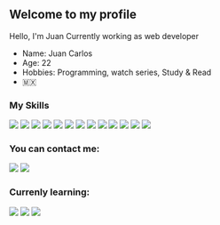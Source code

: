 ## Welcome to my profile

Hello, I'm Juan
Currently working as web developer
* Name: Juan Carlos
* Age: 22
* Hobbies: Programming, watch series, Study & Read
* 🇲🇽

### My Skills


<p align="left">

  <img src="https://img.shields.io/badge/JavaScript-F7DF1E?style=for-the-badge&logo=javascript&logoColor=white"/>
  <img src="https://img.shields.io/badge/HTML5-E34F26?style=for-the-badge&logo=html5&logoColor=white"/>
  <img src="https://img.shields.io/badge/CSS3-1572B6?style=for-the-badge&logo=css3&logoColor=white"/>
  <img src="https://img.shields.io/badge/Java-ED8B00?style=for-the-badge&logo=openjdk&logoColor=white"/>
  <img src="https://img.shields.io/badge/Node.js-43853D?style=for-the-badge&logo=node.js&logoColor=white"/>
  <img src="https://img.shields.io/badge/Express.js-404D59?style=for-the-badge"/>
  <img src="https://img.shields.io/badge/MySQL-00000F?style=for-the-badge&logo=mysql&logoColor=white"/>
  <img src="https://img.shields.io/badge/GNU%20Bash-4EAA25?style=for-the-badge&logo=GNU%20Bash&logoColor=white"/>
  <img src="https://img.shields.io/badge/Linux-FCC624?style=for-the-badge&logo=linux&logoColor=white"/>
  <img src="https://img.shields.io/badge/Docker-2CA5E0?style=for-the-badge&logo=docker&logoColor=white"/>
  <img src="https://img.shields.io/badge/Nginx-009639?style=for-the-badge&logo=nginx&logoColor=white"/>
  <img src="https://img.shields.io/badge/npm-CB3837?style=for-the-badge&logo=npm&logoColor=white"/>
  <img src="https://img.shields.io/badge/Apache-D22128?style=for-the-badge&logo=Apache&logoColor=white"/>
  
  
</p>

### You can contact me:

<a href="mailto:jclizarraga02@icloud.com">
<img src="https://img.shields.io/badge/Gmail-D14836?style=for-the-badge&logo=gmail&logoColor=white"/></a>

<a href="https://discordapp.com/users/497615099817885697">
<img src="https://img.shields.io/badge/Discord-5865F2?style=for-the-badge&logo=discord&logoColor=white"/></a>


### Currenly learning:

<a href="mailto:jclizarraga02@icloud.com">
<img src="https://img.shields.io/badge/Laravel-FF2D20?style=for-the-badge&logo=laravel&logoColor=white"/></a>

<a href="mailto:jclizarraga02@icloud.com">
<img src="https://img.shields.io/badge/React-20232A?style=for-the-badge&logo=react&logoColor=61DAFB"/></a>

<a href="mailto:jclizarraga02@icloud.com">
<img src="https://img.shields.io/badge/PHP-777BB4?style=for-the-badge&logo=php&logoColor=white"/></a>

